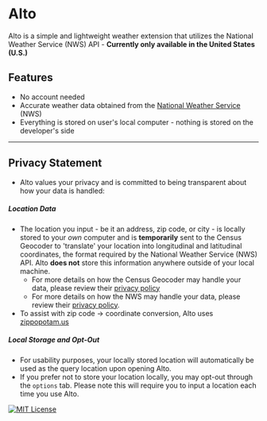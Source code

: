 
# Alto
Alto is a simple and lightweight weather extension that utilizes the National Weather Service (NWS) API - **Currently only available in the United States (U.S.)**



## Features

- No account needed
- Accurate weather data obtained from the [National Weather Service](https://www.weather.gov/) (NWS)
- Everything is stored on user's local computer - nothing is stored on the developer's side

------

## Privacy Statement 
- Alto values your privacy and is committed to being transparent about how your data is handled: 

##### Location Data
- The location you input - be it an address, zip code, or city - is locally stored to your *own* computer and is **temporarily** sent to the Census Geocoder to 'translate' your location into longitudinal and latitudinal coordinates, the format required by the National Weather Service (NWS) API. Alto **does not** store this information anywhere outside of your local machine.
    - For more details on how the Census Geocoder may handle your data, please review their [privacy policy](https://www.census.gov/about/policies/privacy.html)
    - For more details on how the NWS may handle your data, please review their [privacy policy](https://www.weather.gov/privacy/).
- To assist with zip code -> coordinate conversion, Alto uses [zippopotam.us](https://www.zippopotam.us)

##### Local Storage and Opt-Out
- For usability purposes, your locally stored location will automatically be used as the query location upon opening Alto.
- If you prefer not to store your location locally, you may opt-out through the `options` tab. Please note this will require you to input a location each time you use Alto.



[![MIT License](https://img.shields.io/badge/License-MIT-green.svg)](https://choosealicense.com/licenses/mit/)

